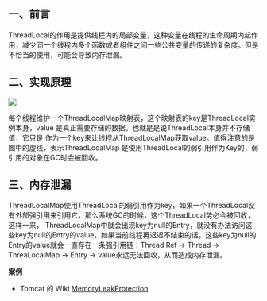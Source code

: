 ## 一、前言
ThreadLocal的作用是提供线程内的局部变量，这种变量在线程的生命周期内起作用，减少同一个线程内多个函数或者组件之间一些公共变量的传递的复杂度。但是不恰当的使用，可能会导致内存泄漏。

## 二、实现原理
![](https://github.com/c-agam/notes/blob/master/images/ThreadLocal.png)

每个线程维护一个ThreadLocalMap映射表，这个映射表的key是ThreadLocal实例本身，value 是真正需要存储的数据。也就是是说ThreadLocal本身并不存储值，它只是
作为一个key来让线程从ThreadLocalMap获取value。值得注意的是图中的虚线，表示ThreadLocalMap 是使用ThreadLocal的弱引用作为Key的，弱引用的对象在GC时会被回收。

## 三、内存泄漏
ThreadLocalMap使用ThreadLocal的弱引用作为key，如果一个ThreadLocal没有外部强引用来引用它，那么系统GC的时候，这个ThreadLocal势必会被回收，这样一来，
ThreadLocalMap中就会出现key为null的Entry，就没有办法访问这些key为null的Entry的value，如果当前线程再迟迟不结束的话，这些key为null的Entry的value就会一直存在一条强引用链：Thread Ref -> Thread -> ThreaLocalMap -> Entry -> value永远无法回收，从而造成内存泄漏。

**案例**

* Tomcat 的 Wiki [MemoryLeakProtection](https://wiki.apache.org/tomcat/MemoryLeakProtection)
